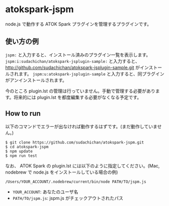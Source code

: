 # atokspark-jspm

node.js で動作する ATOK Spark プラグインを管理するプラグインです。

## 使い方の例

`jspm:` と入力すると、インストール済みのプラグイン一覧を表示します。
`jspm:i:sudachichan/atokspark-jsplugin-sample:` と入力すると、 http://github.com/sudachichan/atokspark-jsplugin-sample.git がインストールされます。
`jspm:u:atokspark-jsplugin-sample` と入力すると、同プラグインがアンインストールされます。

今のところ plugin.lst の管理は行っていません。手動で管理する必要があります。将来的には plugin.lst を都度編集する必要がなくなる予定です。

## How to run

以下のコマンドでエラーが出なければ動作するはずです。(まだ動作していません。)
```
$ git clone https://github.com/sudachichan/atokspark-jspm.git
$ cd atokspark-jspm
$ npm update
$ npm run test
```

なお、 ATOK Spark の plugin.lst には以下のように指定してください。(Mac, nodebrew で node.js をインストールしている場合の例)
```
/Users/YOUR_ACCOUNT/.nodebrew/current/bin/node PATH/TO/jspm.js
```
- `YOUR_ACCOUNT`: あなたのユーザ名
- `PATH/TO/jspm.js`: jspm.js がチェックアウトされたパス
